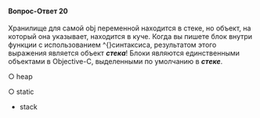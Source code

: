 #### Вопрос-Ответ 20
Хранилище для самой obj переменной находится в стеке, но объект, на который она указывает, находится в куче.
Когда вы пишете блок внутри функции с использованием ^{}синтаксиса, результатом этого выражения является объект ***стека***!
Блоки являются единственными объектами в Objective-C, выделенными по умолчанию в ***стеке***.

○ heap

○ static

* stack